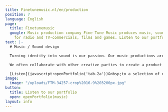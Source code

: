```yaml
---
title: Finetunemusic.nl/en/production
position: 7
language: English
page:
  title: Finetunemusic
  google: Music production company Fine Tune Music produces music, sound and voice-over
    for radio and TV-commercials, films and games. Listen to our portfolio.
text: |-
  # Music / Sound design

  Turning identity into sound is our passion. Our music productions are custom-made for all kinds of projects. From radio and TV commercials to film music, from interactive sound design for games to theatre plays. We love to surprise our clients by showing them how the image of their company or product can be translated into sound.

  We often collaborate with other creative parties to create a product in which the visual and the auditory elements reinforce each other. Among other parties, we worked with G2KxPIT, Sensu, N=5, Most Original Soundtracks, Talents for Brands, Club Guy and Roni, De Noorderlingen, Theater Young Ones and Sword GC.

  [Listen](javascript:openPortfolio('tab-2a'))&nbsp;to a selection of our music.
image:
  image: "/uploads/FTM-34257-crop%2016-9%203200px.jpg"
button:
  title: Listen to our portfolio
  open: openPortfolio(music)
layout: info
---
```


